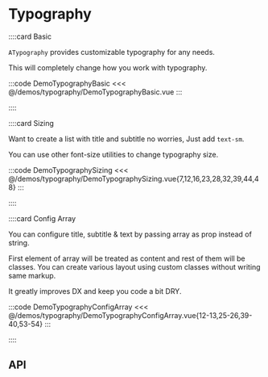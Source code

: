 <script lang="ts" setup>
import api from '@anu/component-meta/ATypography.json';
</script>

# Typography

<!-- 👉 Basic -->
::::card Basic

`ATypography` provides customizable typography for any needs.

This will completely change how you work with typography.

:::code DemoTypographyBasic
<<< @/demos/typography/DemoTypographyBasic.vue
:::

::::

<!-- 👉 Sizing -->
::::card Sizing

Want to create a list with title and subtitle no worries, Just add `text-sm`.

You can use other font-size utilities to change typography size.

:::code DemoTypographySizing
<<< @/demos/typography/DemoTypographySizing.vue{7,12,16,23,28,32,39,44,48}
:::

::::

<!-- 👉 Config Array -->
::::card Config Array

You can configure title, subtitle & text by passing array as prop instead of string.

First element of array will be treated as content and rest of them will be classes. You can create various layout using custom classes without writing same markup.

It greatly improves DX and keep you code a bit DRY.

:::code DemoTypographyConfigArray
<<< @/demos/typography/DemoTypographyConfigArray.vue{12-13,25-26,39-40,53-54}
:::

::::

<!-- 👉 API -->
## API

<Api :api="api"></Api>
